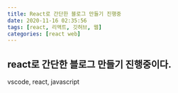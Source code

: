 ```yaml
---
title: React로 간단한 블로그 만들기 진행중
date: 2020-11-16 02:35:56
tags: [react, 리액트, 깃허브, 웹]
categories: [react web]
---
```


## react로 간단한 블로그 만들기 진행중이다.
vscode, react, javascript
